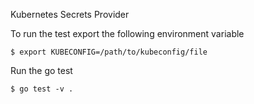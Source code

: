 Kubernetes Secrets Provider

To run the test export the following environment variable

```
$ export KUBECONFIG=/path/to/kubeconfig/file
```

Run the go test

```
$ go test -v .
```